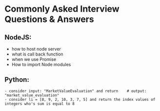 # Commonly Asked Interview Questions & Answers
## NodeJS:
  - how to host node server 
  - what is call back function
  - when we use Promise
  - How to import Node modules

## Python:
    - consider input: "MarketValueEvaluation" and return    # output: "market_value_evaluation"
    - consider li = [8, 9, 2, 10, 3, 7, 5] and return the index values of integers who's sum is equal to 8
      

      

